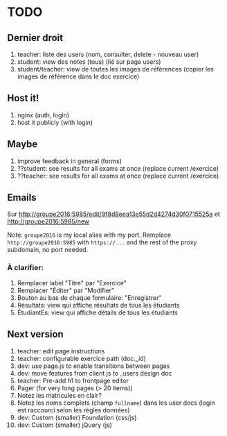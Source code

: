 # TODO

## Dernier droit
1. teacher: liste des users (nom, consulter, delete - nouveau user)
1. student: view des notes (tous) (lié sur page users)
1. student/teacher: view de toutes les images de références
(copier les images de référence dans le doc exercice)

## Host it!
1. nginx (auth, login)
1. host it publicly (with login)

## Maybe
1. improve feedback in general (forms)
1. ??student: see results for all exams at once (replace current /exercice)
1. ??teacher: see results for all exams at once (replace current /exercice)

## Emails
Sur <http://groupe2016:5985/edit/9f8d8eea13e55d2d4274d30f0715525a> et
<http://groupe2016:5985/new>

Note: ```groupe2016``` is my local alias with my port.
Remplace ```http://groupe2016:5985``` with ```https://...```
and the rest of the proxy subdomain, no port needed.

### À clarifier:
1. Remplacer label "Titre" par "Exercice"
1. Remplacer "Éditer" par "Modifier"
1. Bouton au bas de chaque formulaire: "Enregistrer"
1. Résultats: view qui affiche résultats de tous les étudiants
1. ÉtudiantEs: view qui affiche détails de tous les étudiants

## Next version
1. teacher: edit page instructions
1. teacher: configurable exercice path (doc._id)
1. dev: use page.js to enable transitions between pages
1. dev: move features from client js to _users design doc
1. teacher: Pre-add h1 to frontpage editor
1. Pager (for very long pages (> 20 items))
1. Notez les matricules en clair?
1. Notez les noms complets (champ ```fullname```)
dans les user docs (login est raccourci selon les règles données)
1. dev: Custom (smaller) Foundation (css/js)
1. dev: Custom (smaller) jQuery (js)
